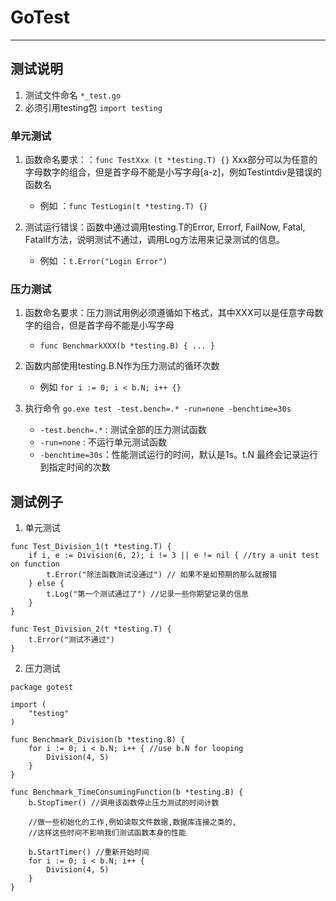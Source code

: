# GoTest

---

## 测试说明

1. 测试文件命名 `*_test.go`
1. 必须引用testing包 `import testing`

### 单元测试

1. 函数命名要求：：`func TestXxx (t *testing.T) {}` Xxx部分可以为任意的字母数字的组合，但是首字母不能是小写字母[a-z]，例如Testintdiv是错误的函数名

    * 例如 ：`func TestLogin(t *testing.T) {}`

1. 测试运行错误：函数中通过调用testing.T的Error, Errorf, FailNow, Fatal, FatalIf方法，说明测试不通过，调用Log方法用来记录测试的信息。

    * 例如 ：`t.Error("Login Error")`

### 压力测试

1. 函数命名要求：压力测试用例必须遵循如下格式，其中XXX可以是任意字母数字的组合，但是首字母不能是小写字母

    * `func BenchmarkXXX(b *testing.B) { ... }`

1. 函数内部使用testing.B.N作为压力测试的循环次数

    * 例如 `for i := 0; i < b.N; i++ {}`

1. 执行命令 `go.exe test -test.bench=.* -run=none -benchtime=30s`

    * `-test.bench=.*` : 测试全部的压力测试函数
    * `-run=none` : 不运行单元测试函数
    * `-benchtime=30s`：性能测试运行的时间，默认是1s。t.N 最终会记录运行到指定时间的次数


## 测试例子

1. 单元测试

```
func Test_Division_1(t *testing.T) {
    if i, e := Division(6, 2); i != 3 || e != nil { //try a unit test on function
        t.Error("除法函数测试没通过") // 如果不是如预期的那么就报错
    } else {
        t.Log("第一个测试通过了") //记录一些你期望记录的信息
    }
}

func Test_Division_2(t *testing.T) {
    t.Error("测试不通过")
}
```

2. 压力测试

```
package gotest

import (
    "testing"
)

func Benchmark_Division(b *testing.B) {
    for i := 0; i < b.N; i++ { //use b.N for looping 
        Division(4, 5)
    }
}

func Benchmark_TimeConsumingFunction(b *testing.B) {
    b.StopTimer() //调用该函数停止压力测试的时间计数

    //做一些初始化的工作,例如读取文件数据,数据库连接之类的,
    //这样这些时间不影响我们测试函数本身的性能

    b.StartTimer() //重新开始时间
    for i := 0; i < b.N; i++ {
        Division(4, 5)
    }
}
```